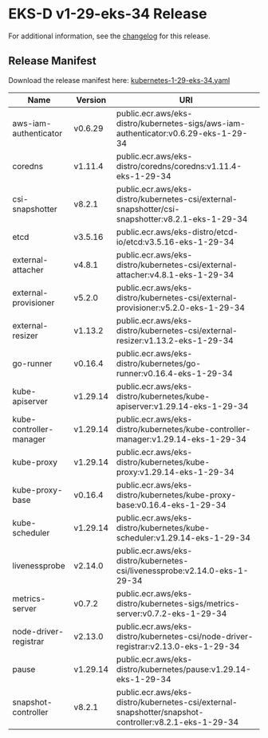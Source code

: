 # EKS-D v1-29-eks-34 Release

For additional information, see the [changelog](CHANGELOG-v1-29-eks-34.md) for this release.

## Release Manifest

Download the release manifest here: [kubernetes-1-29-eks-34.yaml](https://distro.eks.amazonaws.com/kubernetes-1-29/kubernetes-1-29-eks-34.yaml)

| Name | Version | URI |
|------|---------|-----|
| aws-iam-authenticator | v0.6.29 | public.ecr.aws/eks-distro/kubernetes-sigs/aws-iam-authenticator:v0.6.29-eks-1-29-34 |
| coredns | v1.11.4 | public.ecr.aws/eks-distro/coredns/coredns:v1.11.4-eks-1-29-34 |
| csi-snapshotter | v8.2.1 | public.ecr.aws/eks-distro/kubernetes-csi/external-snapshotter/csi-snapshotter:v8.2.1-eks-1-29-34 |
| etcd | v3.5.16 | public.ecr.aws/eks-distro/etcd-io/etcd:v3.5.16-eks-1-29-34 |
| external-attacher | v4.8.1 | public.ecr.aws/eks-distro/kubernetes-csi/external-attacher:v4.8.1-eks-1-29-34 |
| external-provisioner | v5.2.0 | public.ecr.aws/eks-distro/kubernetes-csi/external-provisioner:v5.2.0-eks-1-29-34 |
| external-resizer | v1.13.2 | public.ecr.aws/eks-distro/kubernetes-csi/external-resizer:v1.13.2-eks-1-29-34 |
| go-runner | v0.16.4 | public.ecr.aws/eks-distro/kubernetes/go-runner:v0.16.4-eks-1-29-34 |
| kube-apiserver | v1.29.14 | public.ecr.aws/eks-distro/kubernetes/kube-apiserver:v1.29.14-eks-1-29-34 |
| kube-controller-manager | v1.29.14 | public.ecr.aws/eks-distro/kubernetes/kube-controller-manager:v1.29.14-eks-1-29-34 |
| kube-proxy | v1.29.14 | public.ecr.aws/eks-distro/kubernetes/kube-proxy:v1.29.14-eks-1-29-34 |
| kube-proxy-base | v0.16.4 | public.ecr.aws/eks-distro/kubernetes/kube-proxy-base:v0.16.4-eks-1-29-34 |
| kube-scheduler | v1.29.14 | public.ecr.aws/eks-distro/kubernetes/kube-scheduler:v1.29.14-eks-1-29-34 |
| livenessprobe | v2.14.0 | public.ecr.aws/eks-distro/kubernetes-csi/livenessprobe:v2.14.0-eks-1-29-34 |
| metrics-server | v0.7.2 | public.ecr.aws/eks-distro/kubernetes-sigs/metrics-server:v0.7.2-eks-1-29-34 |
| node-driver-registrar | v2.13.0 | public.ecr.aws/eks-distro/kubernetes-csi/node-driver-registrar:v2.13.0-eks-1-29-34 |
| pause | v1.29.14 | public.ecr.aws/eks-distro/kubernetes/pause:v1.29.14-eks-1-29-34 |
| snapshot-controller | v8.2.1 | public.ecr.aws/eks-distro/kubernetes-csi/external-snapshotter/snapshot-controller:v8.2.1-eks-1-29-34 |

